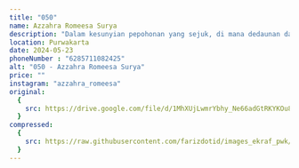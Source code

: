 ```yaml
---
title: "050"
name: Azzahra Romeesa Surya
description: "Dalam kesunyian pepohonan yang sejuk, di mana dedaunan dan burung berkicau, pikiran yang lelah menjadi tenang, ritme baru dalam jiwa dimulai"
location: Purwakarta
date: 2024-05-23
phoneNumber : "6285711082425"
alt: "050 - Azzahra Romeesa Surya"
price: ""
instagram: "azzahra_romeesa"
original:
  {
    src: https://drive.google.com/file/d/1MhXUjLwmrYbhy_Ne66adGtRKYKOu8GHG/view?usp=sharing,
  }
compressed:
  {
    src: https://raw.githubusercontent.com/farizdotid/images_ekraf_pwk/main/purwarupa/compressed/050_azzahra.jpg,
  }
---
```

